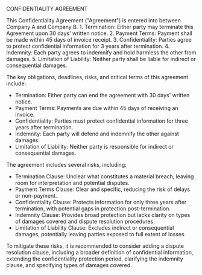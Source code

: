 CONFIDENTIALITY AGREEMENT

This Confidentiality Agreement ("Agreement") is entered into between Company A and Company B. 1. Termination: Either party may terminate this Agreement upon 30 days' written notice. 2. Payment Terms: Payment shall be made within 45 days of invoice receipt. 3. Confidentiality: Parties agree to protect confidential information for 3 years after termination. 4. Indemnity: Each party agrees to indemnify and hold harmless the other from damages. 5. Limitation of Liability: Neither party shall be liable for indirect or consequential damages.

The key obligations, deadlines, risks, and critical terms of this agreement include:

* Termination: Either party can end the agreement with 30 days' written notice.
* Payment Terms: Payments are due within 45 days of receiving an invoice.
* Confidentiality: Parties must protect confidential information for three years after termination.
* Indemnity: Each party will defend and indemnify the other against damages.
* Limitation of Liability: Neither party is responsible for indirect or consequential damages.

The agreement includes several risks, including:

* Termination Clause: Unclear what constitutes a material breach, leaving room for interpretation and potential disputes.
* Payment Terms Clause: Clear and specific, reducing the risk of delays or non-payment.
* Confidentiality Clause: Protects information for only three years after termination, with potential gaps in protection post-termination.
* Indemnity Clause: Provides broad protection but lacks clarity on types of damages covered and dispute resolution procedures.
* Limitation of Liability Clause: Excludes indirect or consequential damages, potentially leaving parties exposed to full extent of losses.

To mitigate these risks, it is recommended to consider adding a dispute resolution clause, including a broader definition of confidential information, extending the confidentiality protection period, clarifying the indemnity clause, and specifying types of damages covered.